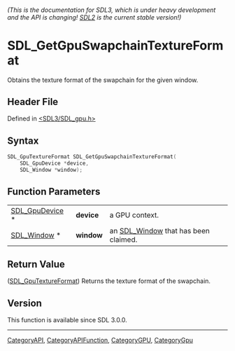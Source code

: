 ###### (This is the documentation for SDL3, which is under heavy development and the API is changing! [SDL2](https://wiki.libsdl.org/SDL2/) is the current stable version!)
# SDL_GetGpuSwapchainTextureFormat

Obtains the texture format of the swapchain for the given window.

## Header File

Defined in [<SDL3/SDL_gpu.h>](https://github.com/libsdl-org/SDL/blob/main/include/SDL3/SDL_gpu.h)

## Syntax

```c
SDL_GpuTextureFormat SDL_GetGpuSwapchainTextureFormat(
    SDL_GpuDevice *device,
    SDL_Window *window);
```

## Function Parameters

|                                  |            |                                                    |
| -------------------------------- | ---------- | -------------------------------------------------- |
| [SDL_GpuDevice](SDL_GpuDevice) * | **device** | a GPU context.                                     |
| [SDL_Window](SDL_Window) *       | **window** | an [SDL_Window](SDL_Window) that has been claimed. |

## Return Value

([SDL_GpuTextureFormat](SDL_GpuTextureFormat)) Returns the texture format
of the swapchain.

## Version

This function is available since SDL 3.0.0.

----
[CategoryAPI](CategoryAPI), [CategoryAPIFunction](CategoryAPIFunction), [CategoryGPU](CategoryGPU), [CategoryGpu](CategoryGpu)


